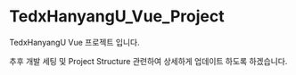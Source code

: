 # TedxHanyangU_Vue_Project
TedxHanyangU Vue 프로젝트 입니다.

추후 개발 세팅 및 Project Structure 관련하여 상세하게 업데이트 하도록 하겠습니다.